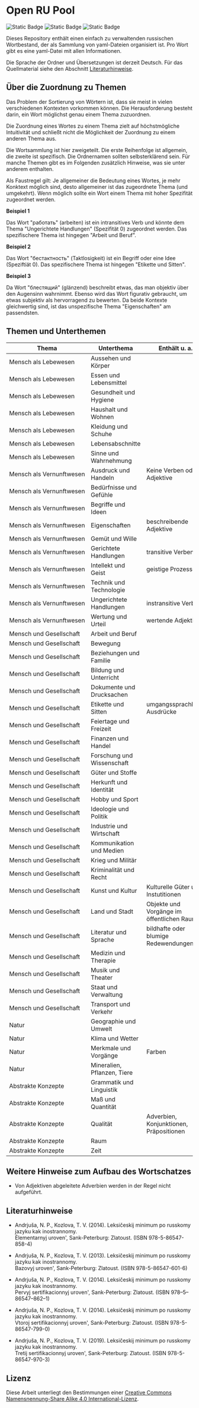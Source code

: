 # Open RU Pool

![Static Badge](https://img.shields.io/badge/Data-YAML-%23CB171E?style=flat-square)
![Static Badge](https://img.shields.io/badge/Script-Python3-%233776AB?style=flat-square)
![Static Badge](https://img.shields.io/badge/License-CC_BY–SA_4.0-%239E9E9E?style=flat-square)

Dieses Repository enthält einen einfach zu verwaltenden russischen Wortbestand, der als Sammlung von yaml-Dateien organisiert ist. Pro Wort gibt es eine yaml-Datei mit allen Informationen.

Die Sprache der Ordner und Übersetzungen ist derzeit Deutsch. Für das Quellmaterial siehe den Abschnitt [Literaturhinweise](#Literaturhinweise).

## Über die Zuordnung zu Themen

Das Problem der Sortierung von Wörtern ist, dass sie meist in vielen verschiedenen Kontexten vorkommen können.
Die Herausforderung besteht darin, ein Wort möglichst genau einem Thema zuzuordnen.

Die Zuordnung eines Wortes zu einem Thema zielt auf höchstmögliche Intuitivität und schließt nicht die Möglichkeit der Zuordnung zu einem anderen Thema aus.

Die Wortsammlung ist hier zweigeteilt.
Die erste Reihenfolge ist allgemein, die zweite ist spezifisch.
Die Ordnernamen sollten selbsterklärend sein.
Für manche Themen gibt es im Folgenden zusätzlich Hinweise, was sie unter anderem enthalten.

Als Faustregel gilt: Je allgemeiner die Bedeutung eines Wortes, je mehr Konktext möglich sind, desto allgemeiner ist das zugeordnete Thema (und umgekehrt).
Wenn möglich sollte ein Wort einem Thema mit hoher Spezifität zugeordnet werden.

**Beispiel 1**

Das Wort "работать" (arbeiten) ist ein intransitives Verb und könnte dem Thema "Ungerichtete Handlungen" (Spezifität 0) zugeordnet werden. Das spezifischere Thema ist hingegen "Arbeit und Beruf".

**Beispiel 2**

Das Wort "бестактность" (Taktlosigkeit) ist ein Begriff oder eine Idee (Speziftiät 0). Das spezifischere Thema ist hingegen "Etikette und Sitten".

**Beispiel 3**

Da Wort "блестящий" (glänzend) beschreibt etwas, das man objektiv über den Augensinn wahrnimmt. Ebenso wird das Wort figurativ gebraucht, um etwas subjektiv als hervorragend zu bewerten. Da beide Kontexte gleichwertig sind, ist das unspezifische Thema "Eigenschaften" am passendsten.

## Themen und Unterthemen

| Thema                              | Unterthema                  | Enthält u. a.                             | Spezifität |
| ---------------------------------- | --------------------------- | ----------------------------------------- | ---------: |
| Mensch als Lebewesen               | Aussehen und Körper         |                                           |          3 |
| Mensch als Lebewesen               | Essen und Lebensmittel      |                                           |          3 |
| Mensch als Lebewesen               | Gesundheit und Hygiene      |                                           |          3 |
| Mensch als Lebewesen               | Haushalt und Wohnen         |                                           |          3 |
| Mensch als Lebewesen               | Kleidung und Schuhe         |                                           |          3 |
| Mensch als Lebewesen               | Lebensabschnitte            |                                           |          3 |
| Mensch als Lebewesen               | Sinne und Wahrnehmung       |                                           |          3 |
| Mensch&#160;als&#160;Vernunftwesen | Ausdruck und Handeln        | Keine Verben oder Adjektive               |          3 |
| Mensch&#160;als&#160;Vernunftwesen | Bedürfnisse und Gefühle     |                                           |          3 |
| Mensch&#160;als&#160;Vernunftwesen | Begriffe und Ideen          |                                           |          0 |
| Mensch&#160;als&#160;Vernunftwesen | Eigenschaften               | beschreibende Adjektive                   |          0 |
| Mensch&#160;als&#160;Vernunftwesen | Gemüt und Wille             |                                           |          3 |
| Mensch&#160;als&#160;Vernunftwesen | Gerichtete Handlungen       | transitive Verben                         |          0 |
| Mensch&#160;als&#160;Vernunftwesen | Intellekt und Geist         | geistige Prozesse                         |          2 |
| Mensch&#160;als&#160;Vernunftwesen | Technik und Technologie     |                                           |          3 |
| Mensch&#160;als&#160;Vernunftwesen | Ungerichtete Handlungen     | instransitive Verben                      |          0 |
| Mensch&#160;als&#160;Vernunftwesen | Wertung und Urteil          | wertende Adjektive                        |          1 |
| Mensch und Gesellschaft            | Arbeit und Beruf            |                                           |          2 |
| Mensch und Gesellschaft            | Bewegung                    |                                           |          3 |
| Mensch und Gesellschaft            | Beziehungen und Familie     |                                           |          3 |
| Mensch und Gesellschaft            | Bildung und Unterricht      |                                           |          3 |
| Mensch und Gesellschaft            | Dokumente und Drucksachen   |                                           |          3 |
| Mensch und Gesellschaft            | Etikette und Sitten         | umgangssprachliche Ausdrücke              |          3 |
| Mensch und Gesellschaft            | Feiertage und Freizeit      |                                           |          3 |
| Mensch und Gesellschaft            | Finanzen und Handel         |                                           |          3 |
| Mensch und Gesellschaft            | Forschung und Wissenschaft  |                                           |          3 |
| Mensch und Gesellschaft            | Güter und Stoffe            |                                           |          3 |
| Mensch und Gesellschaft            | Herkunft und Identität      |                                           |          3 |
| Mensch und Gesellschaft            | Hobby und Sport             |                                           |          3 |
| Mensch und Gesellschaft            | Ideologie und Politik       |                                           |          3 |
| Mensch und Gesellschaft            | Industrie und Wirtschaft    |                                           |          3 |
| Mensch und Gesellschaft            | Kommunikation und Medien    |                                           |          3 |
| Mensch und Gesellschaft            | Krieg und Militär           |                                           |          3 |
| Mensch und Gesellschaft            | Kriminalität und Recht      |                                           |          3 |
| Mensch und Gesellschaft            | Kunst und Kultur            | Kulturelle Güter und Instutitionen        |          3 |
| Mensch und Gesellschaft            | Land und Stadt              | Objekte und Vorgänge im öffentlichen Raum |          3 |
| Mensch und Gesellschaft            | Literatur und Sprache       | bildhafte oder blumige Redewendungen      |          3 |
| Mensch und Gesellschaft            | Medizin und Therapie        |                                           |          3 |
| Mensch und Gesellschaft            | Musik und Theater           |                                           |          3 |
| Mensch und Gesellschaft            | Staat und Verwaltung        |                                           |          3 |
| Mensch und Gesellschaft            | Transport und Verkehr       |                                           |          3 |
| Natur                              | Geographie und Umwelt       |                                           |          3 |
| Natur                              | Klima und Wetter            |                                           |          3 |
| Natur                              | Merkmale und Vorgänge       | Farben                                    |          2 |
| Natur                              | Mineralien, Pflanzen, Tiere |                                           |          3 |
| Abstrakte Konzepte                 | Grammatik und Linguistik    |                                           |          3 |
| Abstrakte Konzepte                 | Maß und Quantität           |                                           |          1 |
| Abstrakte Konzepte                 | Qualität                    | Adverbien, Konjunktionen, Präpositionen   |          1 |
| Abstrakte Konzepte                 | Raum                        |                                           |          1 |
| Abstrakte Konzepte                 | Zeit                        |                                           |          1 |

## Weitere Hinweise zum Aufbau des Wortschatzes

- Von Adjektiven abgeleitete Adverbien werden in der Regel nicht aufgeführt.

## Literaturhinweise

- Andrjuša, N. P., Kozlova, T. V. (2014). Leksičeskij minimum po russkomy jazyku kak inostrannomy.<br>Ėlementarnyj uroven', Sank-Peterburg: Zlatoust. (ISBN 978-5-86547-858-4)

- Andrjuša, N. P., Kozlova, T. V. (2013). Leksičeskij minimum po russkomy jazyku kak inostrannomy.<br>Bazovyj uroven', Sank-Peterburg: Zlatoust. (ISBN 978-5-86547-601-6)

- Andrjuša, N. P., Kozlova, T. V. (2014). Leksičeskij minimum po russkomy jazyku kak inostrannomy.<br>Pervyj sertifikacionnyj uroven', Sank-Peterburg: Zlatoust. (ISBN 978–5–86547–862–1)

- Andrjuša, N. P., Kozlova, T. V. (2014). Leksičeskij minimum po russkomy jazyku kak inostrannomy.<br>Vtoroj sertifikacionnyj uroven', Sank-Peterburg: Zlatoust. (ISBN 978-5-86547-799-0)

- Andrjuša, N. P., Kozlova, T. V. (2019). Leksičeskij minimum po russkomy jazyku kak inostrannomy.<br>Tretij sertifikacionnyj uroven', Sank-Peterburg: Zlatoust. (ISBN 978-5-86547-970-3)

<!-- - [udarenie.ru](https://udarenieru.ru/index.php): Grammatičeskij slovar'.   -->

## Lizenz

Diese Arbeit unterliegt den Bestimmungen einer
[Creative Commons Namensnennung-Share Alike 4.0 International-Lizenz](http://creativecommons.org/licenses/by-sa/4.0/).
